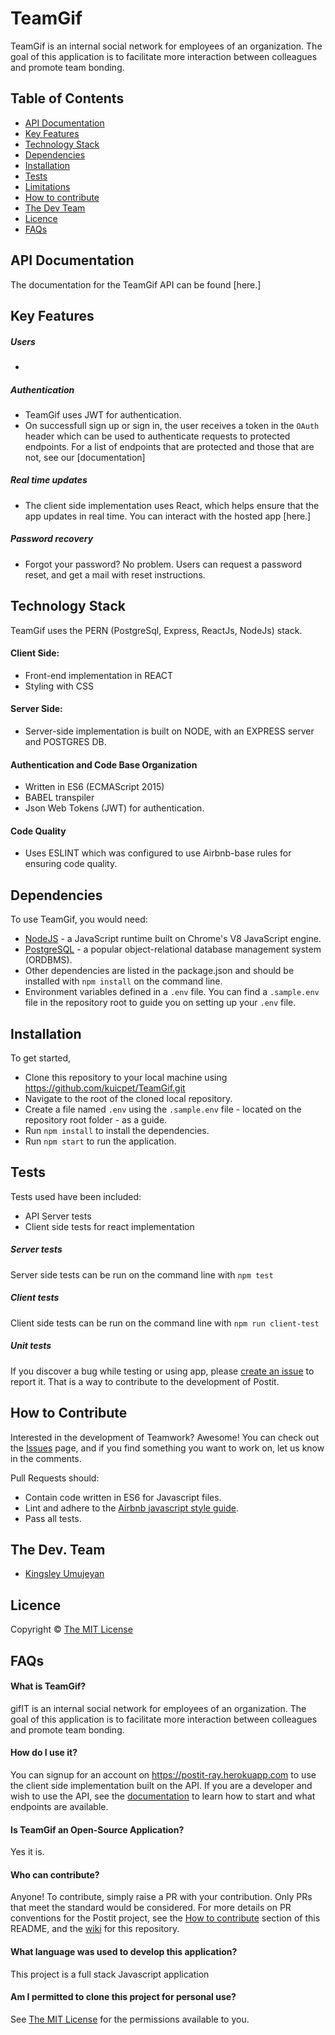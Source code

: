 # TeamGif
TeamGif is an internal social network for employees of an organization. The goal of this application is to facilitate more interaction between colleagues and promote team bonding.

## Table of Contents
- [API Documentation](#api-documentation)
- [Key Features](#key-features)
- [Technology Stack](#technology-stack)
- [Dependencies](#dependencies)
- [Installation](#installation)
- [Tests](#tests)
- [Limitations](#limitations)
- [How to contribute](#how-to-contribute)
- [The Dev Team](#the-dev-team)
- [Licence](#licence)
- [FAQs](#faqs)

## API Documentation

The documentation for the TeamGif API can be found [here.] 

## Key Features
##### Users
  - 
##### Authentication
  - TeamGif uses JWT for authentication.
  - On successfull sign up or sign in, the user receives a token in the `OAuth` header which can be used to authenticate requests to protected endpoints.
  For a list of endpoints that are protected and those that are not, see our [documentation]

##### Real time updates
  - The client side implementation uses React, which helps ensure that the app updates in real time. You can interact with the hosted app [here.]

##### Password recovery
  - Forgot your password? No problem. Users can request a password reset, and get a mail with reset instructions.

## Technology Stack

TeamGif uses the PERN (PostgreSql, Express, ReactJs, NodeJs) stack.

#### Client Side: 
  - Front-end implementation in REACT
  - Styling with CSS
  

#### Server Side:
  - Server-side implementation is built on NODE, with an
      EXPRESS server and POSTGRES DB.

#### Authentication and Code Base Organization
  - Written in ES6 (ECMAScript 2015)
  - BABEL transpiler 
  - Json Web Tokens (JWT) for authentication.  
    
#### Code Quality
  - Uses ESLINT which was configured to use Airbnb-base rules for ensuring code quality.


## Dependencies
To use TeamGif, you would need: 
  - [NodeJS](https://nodejs.org) - a JavaScript runtime built on Chrome's V8 JavaScript engine.
  - [PostgreSQL](https://www.postgresql.org/) - a popular object-relational database management system (ORDBMS).
  - Other dependencies are listed in the package.json and should be installed with `npm install` on the command line.
  - Environment variables defined in a `.env` file. You can find a `.sample.env` file in the repository root to guide you on setting up your `.env` file.

## Installation
To get started, 
- Clone this repository to your local machine using https://github.com/kuicpet/TeamGif.git
- Navigate to the root of the cloned local repository.
- Create a file named `.env` using the `.sample.env` file - located on the repository root folder - as a guide.
- Run `npm install` to install the dependencies.
- Run `npm start` to run the application.

## Tests
Tests used have been included:
- API Server tests
- Client side tests for react implementation


##### Server tests
Server side tests can be run on the command line with `npm test`

##### Client tests
Client side tests can be run on the command line with `npm run client-test`

##### Unit tests
If you discover a bug while testing or using app, please [create an issue](https://github.com/kuicpet/TeamGif/issues/new) to report it. That is a way to contribute to the development of Postit.

## How to Contribute

Interested in the development of Teamwork? Awesome! You can check out the [Issues](https://github.com/kuicpet/TeamGif/issues) page, and if you find something you want to work on, let us know in the comments.

Pull Requests should:
  - Contain code written in ES6 for Javascript files.
  - Lint and adhere to the [Airbnb javascript style guide](https://github.com/airbnb/javascript).
  - Pass all tests.

## The Dev. Team
- [Kingsley Umujeyan](https://github.com/kuicpet)

## Licence
Copyright © [The MIT License](./LICENCE.md)

## FAQs
#### What is TeamGif?
gifIT is an internal social network for employees of an organization. The goal of this application is to facilitate more interaction between colleagues and promote team bonding.
    
#### How do I use it?
You can signup for an account on https://postit-ray.herokuapp.com to use the client side implementation built on the API. If you are a developer and wish to use the API, see the [documentation](https://postit-ray.herokuapp.com/api/v1/docs) to learn how to start and what endpoints are available.

#### Is TeamGif an Open-Source Application?
Yes it is. 
    
#### Who can contribute?
Anyone! To contribute, simply raise a PR with your contribution. Only PRs that meet the standard would be considered. For more details on PR conventions for the Postit project, see the [How to contribute](#how-to-contribute) section of this README, and the [wiki](https://github.com/kuicpet/Teamwork/wiki) for this repository.
    
#### What language was used to develop this application?
This project is a full stack Javascript application
    
#### Am I permitted to clone this project for personal use?
See [The MIT License](./LICENCE.md) for the permissions available to you.
    